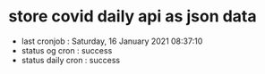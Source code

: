 # store covid daily api as json data

- last cronjob : Saturday, 16 January 2021 08:37:10
- status og cron : success
- status daily cron : success
      
      